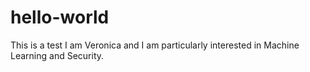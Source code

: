 # hello-world
This is a test
I am Veronica and I am particularly interested in Machine Learning and Security.
